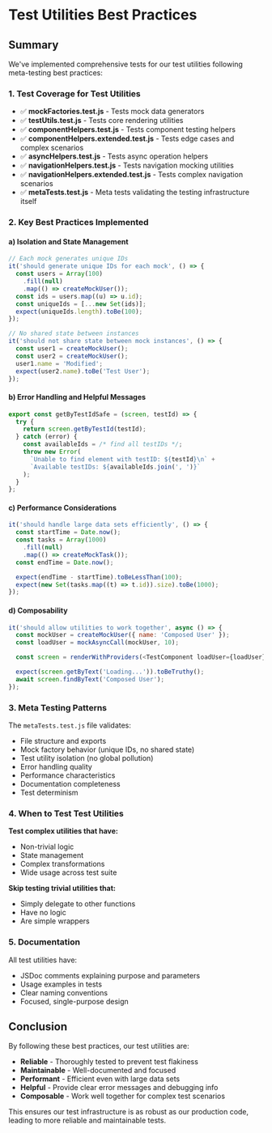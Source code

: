 # Test Utilities Best Practices

## Summary

We've implemented comprehensive tests for our test utilities following meta-testing best practices:

### 1. **Test Coverage for Test Utilities**

- ✅ **mockFactories.test.js** - Tests mock data generators
- ✅ **testUtils.test.js** - Tests core rendering utilities
- ✅ **componentHelpers.test.js** - Tests component testing helpers
- ✅ **componentHelpers.extended.test.js** - Tests edge cases and complex scenarios
- ✅ **asyncHelpers.test.js** - Tests async operation helpers
- ✅ **navigationHelpers.test.js** - Tests navigation mocking utilities
- ✅ **navigationHelpers.extended.test.js** - Tests complex navigation scenarios
- ✅ **metaTests.test.js** - Meta tests validating the testing infrastructure itself

### 2. **Key Best Practices Implemented**

#### a) **Isolation and State Management**

```javascript
// Each mock generates unique IDs
it('should generate unique IDs for each mock', () => {
  const users = Array(100)
    .fill(null)
    .map(() => createMockUser());
  const ids = users.map((u) => u.id);
  const uniqueIds = [...new Set(ids)];
  expect(uniqueIds.length).toBe(100);
});

// No shared state between instances
it('should not share state between mock instances', () => {
  const user1 = createMockUser();
  const user2 = createMockUser();
  user1.name = 'Modified';
  expect(user2.name).toBe('Test User');
});
```

#### b) **Error Handling and Helpful Messages**

```javascript
export const getByTestIdSafe = (screen, testId) => {
  try {
    return screen.getByTestId(testId);
  } catch (error) {
    const availableIds = /* find all testIDs */;
    throw new Error(
      `Unable to find element with testID: ${testId}\n` +
      `Available testIDs: ${availableIds.join(', ')}`
    );
  }
};
```

#### c) **Performance Considerations**

```javascript
it('should handle large data sets efficiently', () => {
  const startTime = Date.now();
  const tasks = Array(1000)
    .fill(null)
    .map(() => createMockTask());
  const endTime = Date.now();

  expect(endTime - startTime).toBeLessThan(100);
  expect(new Set(tasks.map((t) => t.id)).size).toBe(1000);
});
```

#### d) **Composability**

```javascript
it('should allow utilities to work together', async () => {
  const mockUser = createMockUser({ name: 'Composed User' });
  const loadUser = mockAsyncCall(mockUser, 10);

  const screen = renderWithProviders(<TestComponent loadUser={loadUser} user={mockUser} />);

  expect(screen.getByText('Loading...')).toBeTruthy();
  await screen.findByText('Composed User');
});
```

### 3. **Meta Testing Patterns**

The `metaTests.test.js` file validates:

- File structure and exports
- Mock factory behavior (unique IDs, no shared state)
- Test utility isolation (no global pollution)
- Error handling quality
- Performance characteristics
- Documentation completeness
- Test determinism

### 4. **When to Test Test Utilities**

**Test complex utilities that have:**

- Non-trivial logic
- State management
- Complex transformations
- Wide usage across test suite

**Skip testing trivial utilities that:**

- Simply delegate to other functions
- Have no logic
- Are simple wrappers

### 5. **Documentation**

All test utilities have:

- JSDoc comments explaining purpose and parameters
- Usage examples in tests
- Clear naming conventions
- Focused, single-purpose design

## Conclusion

By following these best practices, our test utilities are:

- **Reliable** - Thoroughly tested to prevent test flakiness
- **Maintainable** - Well-documented and focused
- **Performant** - Efficient even with large data sets
- **Helpful** - Provide clear error messages and debugging info
- **Composable** - Work well together for complex test scenarios

This ensures our test infrastructure is as robust as our production code, leading to more reliable and maintainable tests.
